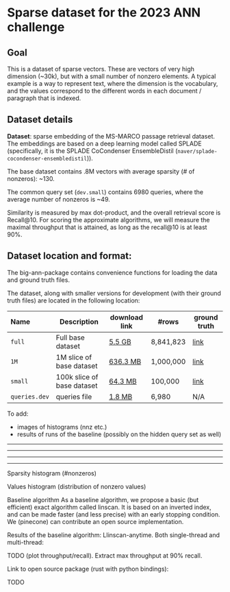# Sparse dataset for the 2023 ANN challenge

## Goal
This is a dataset of sparse vectors. These are vectors of very high dimension (~30k), 
but with a small number of nonzero elements. 
A typical example is a way to represent text, where the dimension is the vocabulary, 
and the values correspond to the different words in each document / paragraph that is indexed.

## Dataset details

**Dataset**: sparse embedding of the MS-MARCO passage retrieval dataset. 
The embeddings are based on a deep learning model called SPLADE (specifically, it is the 
 SPLADE CoCondenser EnsembleDistil (`naver/splade-cocondenser-ensembledistil`)).

The base dataset contains  .8M vectors with average sparsity (# of nonzeros): ~130. 

The common query set (`dev.small`) contains 6980 queries, where the average number of nonzeros is ~49.

Similarity is measured by max dot-product, and the overall retrieval score is Recall@10.
For scoring the approximate algorithms, we will measure the maximal throughput that is attained, 
as long as the recall@10 is at least 90%.

## Dataset location and format:

The big-ann-package contains convenience functions for loading the data and ground truth files. 

The dataset, along with smaller versions for development (with their ground truth files) are located in the following location:

| Name          | Description                | download link                                                                                | #rows     | ground truth                                                                              | 
|:--------------|----------------------------|----------------------------------------------------------------------------------------------|-----------|-------------------------------------------------------------------------------------------|
| `full`        | Full base dataset          | [5.5 GB](https://storage.googleapis.com/ann-challenge-sparse-vectors/csr/base_full.csr.gz)   | 8,841,823 | [link](https://storage.googleapis.com/ann-challenge-sparse-vectors/csr/base_full.dev.gt)  |
| `1M`          | 1M slice of base dataset   | [636.3 MB](https://storage.googleapis.com/ann-challenge-sparse-vectors/csr/base_1M.csr.gz)   | 1,000,000 | [link](https://storage.googleapis.com/ann-challenge-sparse-vectors/csr/base_1M.dev.gt)    |
| `small`       | 100k slice of base dataset | [64.3 MB](https://storage.googleapis.com/ann-challenge-sparse-vectors/csr/base_small.csr.gz) | 100,000   | [link](https://storage.googleapis.com/ann-challenge-sparse-vectors/csr/base_small.dev.gt) |
| `queries.dev` | queries file               | [1.8 MB](https://storage.googleapis.com/ann-challenge-sparse-vectors/csr/queries_dev.csr.gz) | 6,980     | N/A                                                                                       |



To add: 

- images of histograms (nnz etc.)
- results of runs of the baseline (possibly on the hidden query set as well)


---

---

---

---

Sparsity histogram (#nonzeros)

Values histogram (distribution of nonzero values)

Baseline algorithm
As a baseline algorithm, we propose a basic (but efficient) exact algorithm called linscan. It is based on an inverted index, and can be made faster (and less precise) with an early stopping condition. We (pinecone) can contribute an open source implementation.


Results of the baseline algorithm: 
Llinscan-anytime. Both single-thread and multi-thread:

TODO (plot throughput/recall). Extract max throughput at 90% recall.


Link to open source package (rust with python bindings):

TODO

